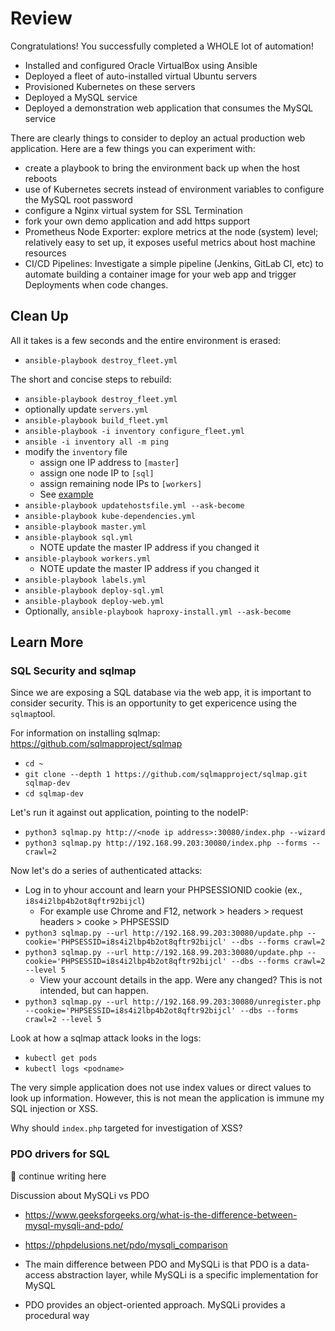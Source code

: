 # Review
Congratulations! You successfully completed a WHOLE lot of automation!
- Installed and configured Oracle VirtualBox using Ansible
- Deployed a fleet of auto-installed virtual Ubuntu servers
- Provisioned Kubernetes on these servers
- Deployed a MySQL service
- Deployed a demonstration web application that consumes the MySQL service

There are clearly things to consider to deploy an actual production web application. Here are a few things you can experiment with:
- create a playbook to bring the environment back up when the host reboots
- use of Kubernetes secrets instead of environment variables to configure the MySQL root password
- configure a Nginx virtual system for SSL Termination
- fork your own demo application and add https support
- Prometheus Node Exporter: explore metrics at the node (system) level; relatively easy to set up, it exposes useful metrics about host machine resources
- CI/CD Pipelines: Investigate a simple pipeline (Jenkins, GitLab CI, etc) to automate building a container image for your web app and trigger Deployments when code changes.

## Clean Up
All it takes is a few seconds and the entire environment is erased:
- `ansible-playbook destroy_fleet.yml`

The short and concise steps to rebuild:
- `ansible-playbook destroy_fleet.yml`
- optionally update `servers.yml`
- `ansible-playbook build_fleet.yml`
- `ansible-playbook -i inventory configure_fleet.yml`
- `ansible -i inventory all -m ping`
- modify the `inventory` file
  - assign one IP address to `[master`]
  - assign one node IP to `[sql]`
  - assign remaining node IPs to `[workers]`
  - See [example](inventory)
- `ansible-playbook updatehostsfile.yml --ask-become`
- `ansible-playbook kube-dependencies.yml`
- `ansible-playbook master.yml`
- `ansible-playbook sql.yml`
  - NOTE update the master IP address if you changed it
- `ansible-playbook workers.yml`
  - NOTE update the master IP address if you changed it
- `ansible-playbook labels.yml`
- `ansible-playbook deploy-sql.yml`
- `ansible-playbook deploy-web.yml`
- Optionally, `ansible-playbook haproxy-install.yml --ask-become`

## Learn More
### SQL Security and sqlmap
Since we are exposing a SQL database via the web app, it is important to consider security. This is an opportunity to get expericence using the `sqlmap`tool.

For information on installing sqlmap: https://github.com/sqlmapproject/sqlmap
- `cd ~`
- `git clone --depth 1 https://github.com/sqlmapproject/sqlmap.git sqlmap-dev`
- `cd sqlmap-dev`

Let's run it against out application, pointing to the nodeIP:
- `python3 sqlmap.py http://<node ip address>:30080/index.php --wizard`
- `python3 sqlmap.py http://192.168.99.203:30080/index.php --forms --crawl=2`

Now let's do a series of authenticated attacks:
- Log in to yhour account and learn your PHPSESSIONID cookie (ex., `i8s4i2lbp4b2ot8qftr92bijcl`)
  - For example use Chrome and F12, network > headers > request headers > cooke > PHPSESSID
- `python3 sqlmap.py --url http://192.168.99.203:30080/update.php --cookie='PHPSESSID=i8s4i2lbp4b2ot8qftr92bijcl' --dbs --forms crawl=2`
- `python3 sqlmap.py --url http://192.168.99.203:30080/update.php --cookie='PHPSESSID=i8s4i2lbp4b2ot8qftr92bijcl' --dbs --forms crawl=2 --level 5`
  - View your account details in the app. Were any changed? This is not intended, but can happen.
- `python3 sqlmap.py --url http://192.168.99.203:30080/unregister.php --cookie='PHPSESSID=i8s4i2lbp4b2ot8qftr92bijcl' --dbs --forms crawl=2 --level 5`

Look at how a sqlmap attack looks in the logs:
- `kubectl get pods`
- `kubectl logs <podname>`

The very simple application does not use index values or direct values to look up information. However, this is not mean the application is immune my SQL injection or XSS.

Why should `index.php` targeted for investigation of XSS?

### PDO drivers for SQL
🚧 continue writing here

Discussion about MySQLi vs PDO
- https://www.geeksforgeeks.org/what-is-the-difference-between-mysql-mysqli-and-pdo/
- https://phpdelusions.net/pdo/mysqli_comparison

- The main difference between PDO and MySQLi is that PDO is a data-access abstraction layer, while MySQLi is a specific implementation for MySQL
-  PDO provides an object-oriented approach. MySQLi provides a procedural way
